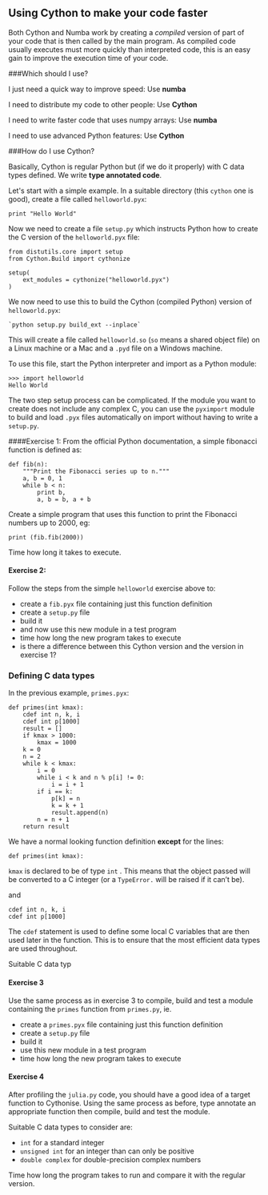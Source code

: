 ## Using Cython to make your code faster

Both Cython and Numba work by creating a *compiled* version of part of your code that is then called by the main program. As compiled code usually executes must more quickly than interpreted code, this is an easy gain to improve the execution time of your code.

###Which should I use?

I just need a quick way to improve speed: Use **numba**

I need to distribute my code to other people: Use **Cython**

I need to write faster code that uses numpy arrays: Use **numba**

I need to use advanced Python features: Use **Cython**

###How do I use Cython?

Basically, Cython is regular Python but (if we do it properly) with C data types defined. We write **type annotated code**.

Let's start with a simple example. In a suitable directory (this `cython` one is good), create a file called `helloworld.pyx`:

	print "Hello World"
	
Now we need to create a file `setup.py` which instructs Python how to create the C version of the `helloworld.pyx` file:

	from distutils.core import setup
	from Cython.Build import cythonize
	
	setup(
	    ext_modules = cythonize("helloworld.pyx")
	)
	
We now need to use this to build the Cython (compiled Python) version of `helloworld.pyx`:

	`python setup.py build_ext --inplace`
	
This will create a file called `helloworld.so` (`so` means a shared object file) on a Linux machine or a Mac and a `.pyd` file on a Windows machine.

To use this file, start the Python interpreter and import as a Python module:

	>>> import helloworld
	Hello World 
	
The two step setup process can be complicated. If the module you want to create does not include any complex C, you can use the `pyximport` module to build and load `.pyx` files automatically on import without having to write a `setup.py`.


####Exercise 1:
From the official Python documentation, a simple fibonacci function is defined as:

	def fib(n):
	    """Print the Fibonacci series up to n."""
	    a, b = 0, 1
	    while b < n:
	        print b,
	        a, b = b, a + b
	        
Create a simple program that uses this function to print the Fibonacci numbers up to 2000, eg:

	print (fib.fib(2000))

Time how long it takes to execute.
	        
#### Exercise 2:
Follow the steps from the simple `helloworld` exercise above to:

* create a `fib.pyx` file containing just this function definition
* create a `setup.py` file
* build it
* and now use this new module in a test program
* time how long the new program takes to execute
* is there a difference between this Cython version and the version in exercise 1?

### Defining C data types

In the previous example, `primes.pyx`:

	def primes(int kmax):
	    cdef int n, k, i
	    cdef int p[1000]
	    result = []
	    if kmax > 1000:
	        kmax = 1000
	    k = 0
	    n = 2
	    while k < kmax:
	        i = 0
	        while i < k and n % p[i] != 0:
	            i = i + 1
	        if i == k:
	            p[k] = n
	            k = k + 1
	            result.append(n)
	        n = n + 1
	    return result
	    
We have a normal looking function definition **except** for the lines:

	def primes(int kmax):

`kmax` is declared to be of type `int` . This means that the object passed will be converted to a C integer (or a `TypeError.` will be raised if it can’t be).	

and

	cdef int n, k, i
	cdef int p[1000]
	
The `cdef` statement is used to define some local C variables that are then used later in the function. This is to ensure that the most efficient data types are used throughout.

Suitable C data typ

#### Exercise 3

Use the same process as in exercise 3 to compile,  build and test a module containing the `primes` function from `primes.py`, ie.

* create a `primes.pyx` file containing just this function definition
* create a `setup.py` file
* build it
* use this new module in a test program
* time how long the new program takes to execute

#### Exercise 4

After profiling the `julia.py` code, you should have a good idea of a target function to Cythonise. Using the same process as before, type annotate an appropriate function then compile, build and test the module.

Suitable C data types to consider are:

* `int` for a standard integer
* `unsigned int` for an integer than can only be positive
* `double complex` for double-precision complex numbers

Time how long the program takes to run and compare it with the regular version.


